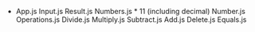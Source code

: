 
* App.js
    Input.js
    Result.js
    Numbers.js * 11 (including decimal)
        Number.js
    Operations.js
        Divide.js
        Multiply.js
        Subtract.js
        Add.js
    Delete.js
    Equals.js